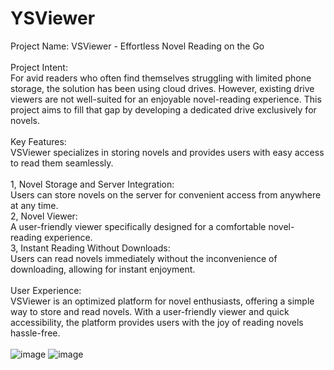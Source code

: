 # YSViewer

Project Name: VSViewer - Effortless Novel Reading on the Go <br>
 <br>
Project Intent: <br>
For avid readers who often find themselves struggling with limited phone storage, the solution has been using cloud drives. However, existing drive viewers are not well-suited for an enjoyable novel-reading experience. This project aims to fill that gap by developing a dedicated drive exclusively for novels. <br>
 <br>
Key Features: <br>
VSViewer specializes in storing novels and provides users with easy access to read them seamlessly. <br>
 <br>
1, Novel Storage and Server Integration: <br>
Users can store novels on the server for convenient access from anywhere at any time. <br>
2, Novel Viewer: <br>
A user-friendly viewer specifically designed for a comfortable novel-reading experience. <br>
3, Instant Reading Without Downloads: <br>
Users can read novels immediately without the inconvenience of downloading, allowing for instant enjoyment. <br>
<br>
User Experience: <br>
VSViewer is an optimized platform for novel enthusiasts, offering a simple way to store and read novels. With a user-friendly viewer and quick accessibility, the platform provides users with the joy of reading novels hassle-free. <br>
 <br>
![image](https://github.com/raphy0316/YSViewer/assets/26518769/8b6fa4b4-f003-486d-9f68-b3eb62ed3f84)
![image](https://github.com/raphy0316/YSViewer/assets/26518769/de160567-740b-40e4-ad79-a81aea4c5c3a)
